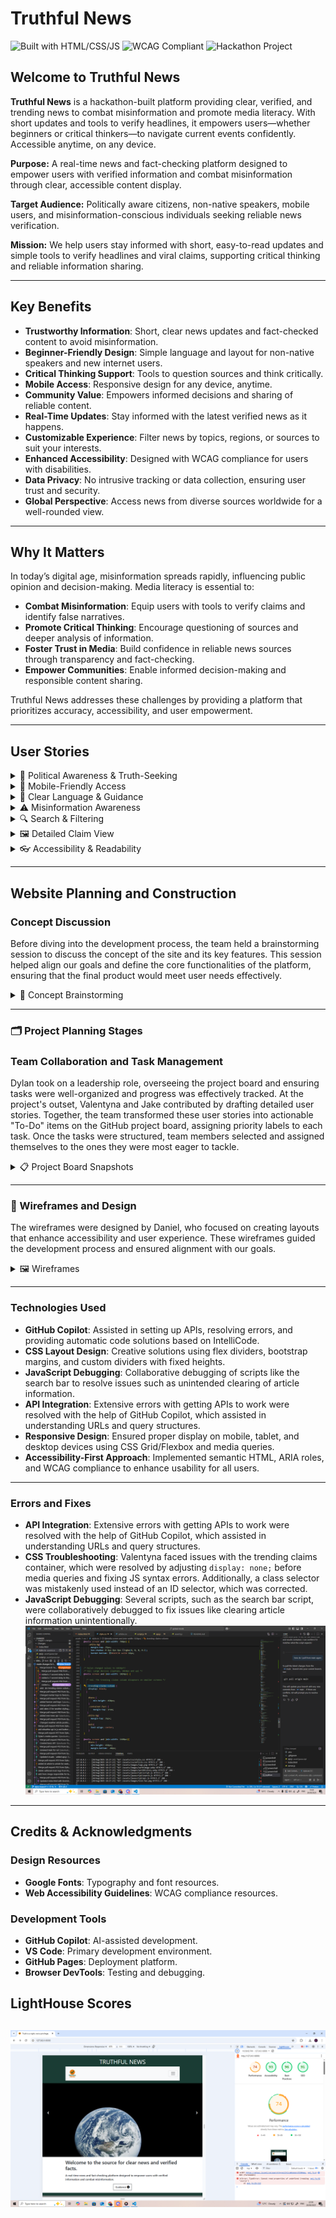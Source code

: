 ﻿# Truthful News

![Built with HTML/CSS/JS](https://img.shields.io/badge/Built%20with-HTML%2FCSS%2FJS-blue)
![WCAG Compliant](https://img.shields.io/badge/WCAG-Compliant-brightgreen)
![Hackathon Project](https://img.shields.io/badge/Hackathon-Project-orange)

## Welcome to Truthful News
**Truthful News** is a hackathon-built platform providing clear, verified, and trending news to combat misinformation and promote media literacy. With short updates and tools to verify headlines, it empowers users—whether beginners or critical thinkers—to navigate current events confidently. Accessible anytime, on any device.

**Purpose:** A real-time news and fact-checking platform designed to empower users with verified information and combat misinformation through clear, accessible content display.

**Target Audience:** Politically aware citizens, non-native speakers, mobile users, and misinformation-conscious individuals seeking reliable news verification.

**Mission:** We help users stay informed with short, easy-to-read updates and simple tools to verify headlines and viral claims, supporting critical thinking and reliable information sharing.

---

## Key Benefits

- **Trustworthy Information**: Short, clear news updates and fact-checked content to avoid misinformation.
- **Beginner-Friendly Design**: Simple language and layout for non-native speakers and new internet users.
- **Critical Thinking Support**: Tools to question sources and think critically.
- **Mobile Access**: Responsive design for any device, anytime.
- **Community Value**: Empowers informed decisions and sharing of reliable content.
- **Real-Time Updates**: Stay informed with the latest verified news as it happens.
- **Customizable Experience**: Filter news by topics, regions, or sources to suit your interests.
- **Enhanced Accessibility**: Designed with WCAG compliance for users with disabilities.
- **Data Privacy**: No intrusive tracking or data collection, ensuring user trust and security.
- **Global Perspective**: Access news from diverse sources worldwide for a well-rounded view.

---

## Why It Matters

In today’s digital age, misinformation spreads rapidly, influencing public opinion and decision-making. Media literacy is essential to:

- **Combat Misinformation**: Equip users with tools to verify claims and identify false narratives.
- **Promote Critical Thinking**: Encourage questioning of sources and deeper analysis of information.
- **Foster Trust in Media**: Build confidence in reliable news sources through transparency and fact-checking.
- **Empower Communities**: Enable informed decision-making and responsible content sharing.

Truthful News addresses these challenges by providing a platform that prioritizes accuracy, accessibility, and user empowerment.

---

## User Stories

<details>
<summary>🧠 Political Awareness & Truth-Seeking</summary>

As a politically aware user, I want to compare multiple sources and see fact-checks with timestamps so that I can judge credibility and spot manipulation.

**Tasks**
- Create a fact-check section with claim, verdict, and source link.
- Add a timestamp to each fact-check.
- Build a layout that shows multiple headlines side-by-side.

**Features to Implement**
- HTML structure for fact-check cards.
- JavaScript to fetch and display data from a fact-check API.
- CSS grid or flexbox for side-by-side comparison.

</details>

<details>
<summary>📱 Mobile-Friendly Access</summary>

As a mobile user, I want the site to work well on my phone so that I can read and verify facts wherever I am.

**Tasks**
- Use media queries to adjust layout for small screens.
- Test buttons and text fields for touch usability.
- Ensure images and cards resize properly.

**Features to Implement**
- Responsive CSS with @media rules.
- Mobile-first layout using Flexbox or Grid.
- Scalable font sizes and tap-friendly buttons.

</details>

<details>
<summary>🧾 Clear Language & Guidance</summary>

As a non-native speaker or beginner, I want simple instructions and clear language so that I can understand how to use the site and trust the content.

**Tasks**
- Write a short intro and “How to Use” section.
- Use plain English in all headlines and fact-checks.
- Add tooltips or icons for extra help.

**Features to Implement**
- HTML sections for instructions and help.
- CSS styling for readability (font size, spacing).
- JavaScript tooltips or collapsible help boxes.

</details>

<details>
<summary>⚠️ Misinformation Awareness</summary>

As a concerned citizen, I want to know when fake news is trending so that I can avoid sharing harmful content that could mislead others.

**Tasks**
- Create a “Trending Claims” alert box.
- Highlight claims flagged as false or misleading.
- Add a share button for verified content.

**Features to Implement**
- JavaScript to fetch trending claims from an API.
- CSS styling for alert boxes and badges (e.g., “False”, “Verified”).
- HTML buttons with navigator.share() or copy-to-clipboard.

</details>

<details>
<summary>🔍 Search & Filtering</summary>

As a user, I want to search for specific claims or topics so I can find relevant information quickly.

**Acceptance Criteria**
- Search bar accepts input and returns matching results.
- Results highlight matching keywords.
- Optional autocomplete or recent searches.
- Works on desktop and mobile.

**Tasks**
- Build search bar component.
- Add JS logic to filter or fetch results.
- Highlight matches in result text.
- Implement autocomplete (optional).

</details>

<details>
<summary>🖼️ Detailed Claim View</summary>

As a user, I want to click on a claim and view full details so I can understand the context and verification process.

**Acceptance Criteria**
- Detail page shows full claim, verdict, source, and timestamp.
- Related claims are listed below.
- Share button and permalink are available.
- Navigation back to main feed is clear.

**Tasks**
- Build claim detail page or modal.
- Add related claims section.
- Implement share and permalink logic.
- Add breadcrumb or back button.

</details>

<details>
<summary>👓 Accessibility & Readability</summary>

As a visually sensitive user, I want clear contrast and readable fonts so I can comfortably consume content.

**Acceptance Criteria**
- Font sizes and spacing support readability.
- ARIA labels and semantic tags are present.
- Hamburger menu or simple navigation bar is available.

**Tasks**
- Style fonts and spacing for readability.
- Add ARIA labels and semantic tags.
- Implement navigation bar.

</details>

---

## Website Planning and Construction

### Concept Discussion

Before diving into the development process, the team held a brainstorming session to discuss the concept of the site and its key features. This session helped align our goals and define the core functionalities of the platform, ensuring that the final product would meet user needs effectively.

<details>
<summary>🧠 Concept Brainstorming</summary>

- **Concept Overview**: The site would serve as a real-time news and fact-checking platform, focusing on accessibility, reliability, and user engagement.
- **Key Features Discussed**:
  - Trending news updates.
  - Fact-checking tools for viral claims.
  - Mobile-first design for accessibility.
  - Tools to promote critical thinking and media literacy.

![Concept Brainstorming](assets/Readme-images/concept.png)

</details>

---

### 🗂️ Project Planning Stages

### Team Collaboration and Task Management

Dylan took on a leadership role, overseeing the project board and ensuring tasks were well-organized and progress was effectively tracked. At the project's outset, Valentyna and Jake contributed by drafting detailed user stories. Together, the team transformed these user stories into actionable "To-Do" items on the GitHub project board, assigning priority labels to each task. Once the tasks were structured, team members selected and assigned themselves to the ones they were most eager to tackle.

<details>
<summary>📋 Project Board Snapshots</summary>

- **First Day**: Initial planning and task assignment.
  ![Project Board - Day 1](assets/Readme-images/image.png)
- **Third Day**: Significant progress with an MVP ready and work on additional features underway.
  ![Project Board - Day 3](assets/Readme-images/image-1.png)
- **Later Progress**: Continued refinement and feature development.
  ![Project Board - Later Progress](assets/Readme-images/image-2.png)

</details>

---

### 🎨 Wireframes and Design

The wireframes were designed by Daniel, who focused on creating layouts that enhance accessibility and user experience. These wireframes guided the development process and ensured alignment with our goals.

<details>
<summary>🖼️ Wireframes</summary>

- **Wireframe 1**: Initial layout concept for the homepage, focusing on navigation and content placement.
  ![Wireframe 1](assets/Readme-images/wireframe.png)
- **Wireframe 2**: Detailed design for the fact-checking section, emphasizing user interaction and clarity.
  ![Wireframe 2](assets/Readme-images/wireframe2.png)
- **Wireframe 3**: Mobile-first design showcasing responsive elements and simplified navigation.
  ![Wireframe 3](assets/Readme-images/wireframe3.png)

</details>

---

### Technologies Used

- **GitHub Copilot**: Assisted in setting up APIs, resolving errors, and providing automatic code solutions based on IntelliCode.
- **CSS Layout Design**: Creative solutions using flex dividers, bootstrap margins, and custom dividers with fixed heights.
- **JavaScript Debugging**: Collaborative debugging of scripts like the search bar to resolve issues such as unintended clearing of article information.
- **API Integration**: Extensive errors with getting APIs to work were resolved with the help of GitHub Copilot, which assisted in understanding URLs and query structures.
- **Responsive Design**: Ensured proper display on mobile, tablet, and desktop devices using CSS Grid/Flexbox and media queries.
- **Accessibility-First Approach**: Implemented semantic HTML, ARIA roles, and WCAG compliance to enhance usability for all users.

---

### Errors and Fixes

- **API Integration**: Extensive errors with getting APIs to work were resolved with the help of GitHub Copilot, which assisted in understanding URLs and query structures.
- **CSS Troubleshooting**: Valentyna faced issues with the trending claims container, which were resolved by adjusting `display: none;` before media queries and fixing JS syntax errors. Additionally, a class selector was mistakenly used instead of an ID selector, which was corrected.
- **JavaScript Debugging**: Several scripts, such as the search bar script, were collaboratively debugged to fix issues like clearing article information unintentionally.
![alt text](assets/Readme-images/image-3.png)
---

## Credits & Acknowledgments

### Design Resources
- **Google Fonts**: Typography and font resources.
- **Web Accessibility Guidelines**: WCAG compliance resources.

### Development Tools
- **GitHub Copilot**: AI-assisted development.
- **VS Code**: Primary development environment.
- **GitHub Pages**: Deployment platform.
- **Browser DevTools**: Testing and debugging.

## LightHouse Scores
![alt text](assets/Readme-images/image-7.png)
---